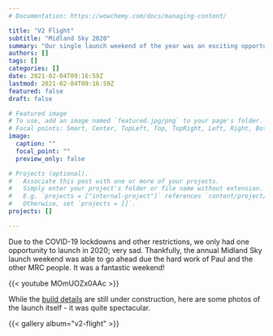 ```yaml
---
# Documentation: https://wowchemy.com/docs/managing-content/

title: "V2 Flight"
subtitle: "Midland Sky 2020"
summary: "Our single launch weekend of the year was an exciting opportunity to fly the big V2"
authors: []
tags: []
categories: []
date: 2021-02-04T09:16:59Z
lastmod: 2021-02-04T09:16:59Z
featured: false
draft: false

# Featured image
# To use, add an image named `featured.jpg/png` to your page's folder.
# Focal points: Smart, Center, TopLeft, Top, TopRight, Left, Right, BottomLeft, Bottom, BottomRight.
image:
  caption: ""
  focal_point: ""
  preview_only: false

# Projects (optional).
#   Associate this post with one or more of your projects.
#   Simply enter your project's folder or file name without extension.
#   E.g. `projects = ["internal-project"]` references `content/project/deep-learning/index.md`.
#   Otherwise, set `projects = []`.
projects: []

---
```


Due to the COVID-19 lockdowns and other restrictions, we only had one opportunity to launch in 2020; very sad. Thankfully, the annual Midland Sky launch weekend was able to go ahead due the hard work of Paul and the other MRC people. It was a fantastic weekend!

{{< youtube MOmUOZx0AAc >}}

While the [build details](/docs/builds/v2) are still under construction, here are some photos of the launch itself - it was quite spectacular.

{{< gallery album="v2-flight" >}}
